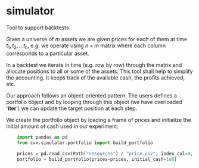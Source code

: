 # simulator
Tool to support backtests


Given a universe of $m$ assets we are given prices for each of them at time $t_1, t_2, \ldots t_n$, 
e.g. we operate using $n \times m$ matrix where each column corresponds to a particular asset.

In a backtest we iterate in time (e.g. row by row) through the matrix and allocate positions to all or some of the assets.
This tool shall help to simplify the accounting. It keeps track of the available cash, the profits achieved, etc.

Our approach follows an object-oriented pattern. The users defines a portfolio object and by looping through this object (we have overloaded '__iter__') 
we can update the target position at each step.

We create the portfolio object by loading a frame of prices and initialize the initial amount of cash used in our experiment:

```python
    import pandas as pd
    from cvx.simulator.portfolio import build_portfolio
    
    prices = pd.read_csv(Path("resources") / "price.csv", index_col=0, parse_dates=True, header=0).ffill(
    portfolio = build_portfolio(prices=prices, initial_cash=1e6)
```
